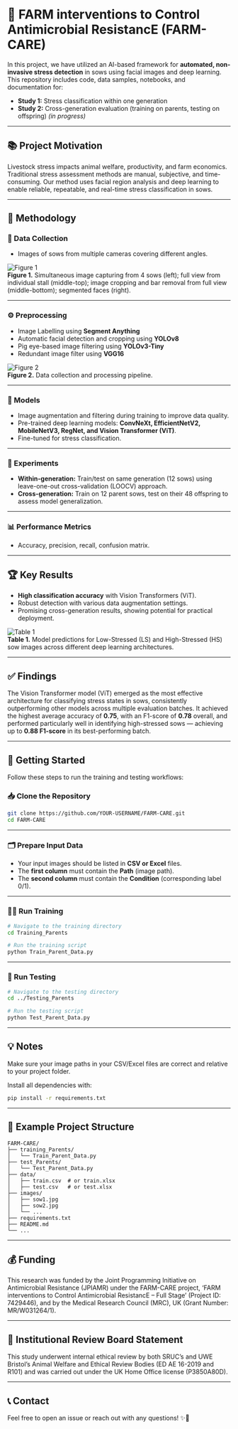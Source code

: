 # 🐷 FARM interventions to Control Antimicrobial ResistancE (**FARM-CARE**)

In this project, we have utilized an AI-based framework for **automated, non-invasive stress detection** in sows using facial images and deep learning.  
This repository includes code, data samples, notebooks, and documentation for:

- **Study 1:** Stress classification within one generation  
- **Study 2:** Cross-generation evaluation (training on parents, testing on offspring) *(in progress)*

---

## 📚 Project Motivation

Livestock stress impacts animal welfare, productivity, and farm economics. Traditional stress assessment methods are manual, subjective, and time-consuming. Our method uses facial region analysis and deep learning to enable reliable, repeatable, and real-time stress classification in sows.

---

## 🧩 Methodology

### **📸 Data Collection**

- Images of sows from multiple cameras covering different angles.

![Figure 1](https://github.com/user-attachments/assets/929762a8-a427-4451-ae69-dfc3a5cbe796)  
**Figure 1.** Simultaneous image capturing from 4 sows (left); full view from individual stall (middle-top); image cropping and bar removal from full view (middle-bottom); segmented faces (right).

---

### **⚙️ Preprocessing**

- Image Labelling using **Segment Anything**
- Automatic facial detection and cropping using **YOLOv8**
- Pig eye-based image filtering using **YOLOv3-Tiny**
- Redundant image filter using **VGG16**

![Figure 2](https://github.com/user-attachments/assets/5c6fd238-8fc3-4f14-816b-b65af7874a5c)  
**Figure 2.** Data collection and processing pipeline.

---

### **🤖 Models**

- Image augmentation and filtering during training to improve data quality.
- Pre-trained deep learning models: **ConvNeXt, EfficientNetV2, MobileNetV3, RegNet, and Vision Transformer (ViT)**.
- Fine-tuned for stress classification.

---

### **🧪 Experiments**

- **Within-generation:** Train/test on same generation (12 sows) using leave-one-out cross-validation (LOOCV) approach.
- **Cross-generation:** Train on 12 parent sows, test on their 48 offspring to assess model generalization.

---

### **📊 Performance Metrics**

- Accuracy, precision, recall, confusion matrix.

---

## 🏆 Key Results

- **High classification accuracy** with Vision Transformers (ViT).
- Robust detection with various data augmentation settings.
- Promising cross-generation results, showing potential for practical deployment.

![Table 1](https://github.com/user-attachments/assets/dee21982-0850-4a70-acb3-f9e3f3dbc0ba)  
**Table 1.** Model predictions for Low-Stressed (LS) and High-Stressed (HS) sow images across different deep learning architectures.

---

## ✅ Findings

The Vision Transformer model (ViT) emerged as the most effective architecture for classifying stress states in sows, consistently outperforming other models across multiple evaluation batches. It achieved the highest average accuracy of **0.75**, with an F1-score of **0.78** overall, and performed particularly well in identifying high-stressed sows — achieving up to **0.88 F1-score** in its best-performing batch.

---

## 🚀 Getting Started

Follow these steps to run the training and testing workflows:

### 📥 Clone the Repository

```bash
git clone https://github.com/YOUR-USERNAME/FARM-CARE.git
cd FARM-CARE
```

---

### 🗂️ Prepare Input Data

- Your input images should be listed in **CSV or Excel** files.
- The **first column** must contain the **Path** (image path).
- The **second column** must contain the **Condition** (corresponding label 0/1).

---

### 🏋️‍♂️ Run Training

```bash
# Navigate to the training directory
cd Training_Parents

# Run the training script
python Train_Parent_Data.py
```

---

### 🧪 Run Testing

```bash
# Navigate to the testing directory
cd ../Testing_Parents

# Run the testing script
python Test_Parent_Data.py
```

---

## 💡 Notes

Make sure your image paths in your CSV/Excel files are correct and relative to your project folder.

Install all dependencies with:

```bash
pip install -r requirements.txt
```

---

## 📁 Example Project Structure

```plaintext
FARM-CARE/
├── training_Parents/
│   └── Train_Parent_Data.py
├── test_Parents/
│   └── Test_Parent_Data.py
├── data/
│   ├── train.csv  # or train.xlsx
│   ├── test.csv   # or test.xlsx
├── images/
│   ├── sow1.jpg
│   ├── sow2.jpg
│   └── ...
├── requirements.txt
├── README.md
└── ...
```

---

## 💰 Funding

This research was funded by the Joint Programming Initiative on Antimicrobial Resistance (JPIAMR) under the FARM-CARE project, ‘FARM interventions to Control Antimicrobial ResistancE – Full Stage’ (Project ID: 7429446), and by the Medical Research Council (MRC), UK (Grant Number: MR/W031264/1).

---

## 🐷 Institutional Review Board Statement

This study underwent internal ethical review by both SRUC’s and UWE Bristol’s Animal Welfare and Ethical Review Bodies (ED AE 16-2019 and R101) and was carried out under the UK Home Office license (P3850A80D).

---

## 📞 Contact

Feel free to open an issue or reach out with any questions! ✨🐷
